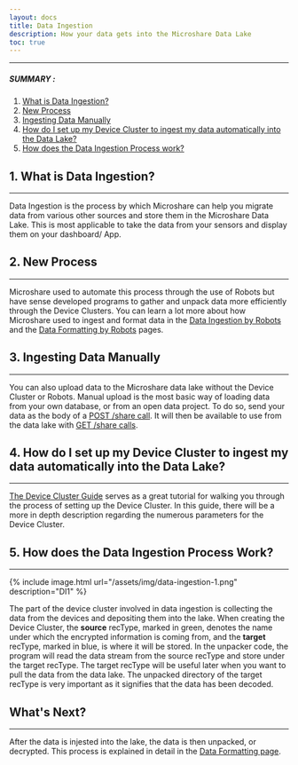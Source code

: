 ```yaml
---
layout: docs
title: Data Ingestion
description: How your data gets into the Microshare Data Lake
toc: true
---
```


---------------------------------------
##### SUMMARY : 

1. [What is Data Ingestion?](./#1-what-is-data-ingestion)
2. [New Process](./#2-new-process)
3. [Ingesting Data Manually](./#3-ingesting-data-manually)
4. [How do I set up my Device Cluster to ingest my data automatically into the Data Lake?](./#4-how-do-i-set-up-my-device-cluster-to-ingest-my-data-automatically-into-the-data-lake)
5. [How does the Data Ingestion Process work?](./#5-how-does-the-data-ingestion-process-work)



## 1. What is Data Ingestion? 

---------------------------------------

Data Ingestion is the process by which Microshare can help you migrate data from various other sources and store them in the Microshare Data Lake. This is most applicable to take the data from your sensors and display them on your dashboard/ App. 


## 2. New Process

---------------------------------------

Microshare used to automate this process through the use of Robots but have sense developed programs to gather and unpack data more efficiently through the Device Clusters. You can learn a lot more about how Microshare used to ingest and format data in the [Data Ingestion by Robots](/docs/2/technical/microshare-platform-advanced/data-ingestion-by-robots/) and the [Data Formatting by Robots](/docs/2/technical/microshare-platform-advanced/data-formatting-by-robots/) pages.



## 3. Ingesting Data Manually

---------------------------------------

You can also upload data to the Microshare data lake without the Device Cluster or Robots. Manual upload is the most basic way of loading data from your own database, or from an open data project. To do so, send your data as the body of a [POST /share call](/assets/html/api-ms.html#request-shares-create-one-share). It will then be available to use from the data lake with [GET /share calls](/assets/html/api-ms.html#request-shares-get-one-share).


## 4. How do I set up my Device Cluster to ingest my data automatically into the Data Lake?

---------------------------------------

[The Device Cluster Guide](/docs/2/technical/microshare-platform/device-cluster-guide/) serves as a great tutorial for walking you through the process of setting up the Device Cluster. In this guide, there will be a more in depth description regarding the numerous parameters for the Device Cluster. 



## 5. How does the Data Ingestion Process Work?

---------------------------------------

{% include image.html url="/assets/img/data-ingestion-1.png" description="DI1" %}

The part of the device cluster involved in data ingestion is collecting the data from the devices and depositing them into the lake. When creating the Device Cluster, the **source** recType, marked in green, denotes the name under which the encrypted information is coming from, and the **target** recType, marked in blue, is where it will be stored. In the unpacker code, the program will read the data stream from the source recType and store under the target recType. The target recType will be useful later when you want to pull the data from the data lake. The unpacked directory of the target recType is very important as it signifies that the data has been decoded. 


## What's Next?
---------------------------------------

After the data is injested into the lake, the data is then unpacked, or decrypted. This process is explained in detail in the [Data Formatting page](/docs/2/technical/microshare-platform-advanced/data-formatting-by-robots/).

